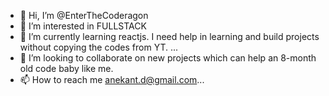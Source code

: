- 👋 Hi, I’m @EnterTheCoderagon
- 👀 I’m interested in FULLSTACK 
- 🌱 I’m currently learning reactjs. I need help in learning and build projects without copying the codes from YT. ...
- 💞️ I’m looking to collaborate on new projects which can help an 8-month old code baby like me.
- 📫 How to reach me anekant.d@gmail.com...

<!---
EnterTheCoderagon/EnterTheCoderagon is a ✨ special ✨ repository because its `README.md` (this file) appears on your GitHub profile.
You can click the Preview link to take a look at your changes.
--->
